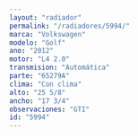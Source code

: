 ```yaml
---
layout: "radiador"
permalink: "/radiadores/5994/"
marca: "Volkswagen"
modelo: "Golf"
ano: "2012"
motor: "L4 2.0"
transmision: "Automática"
parte: "65279A"
clima: "Con clima"
alto: "25 5/8"
ancho: "17 3/4"
observaciones: "GTI"
id: "5994"
---
```


